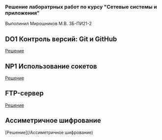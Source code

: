 ### Решение лаборатрных работ по курсу "Сетевые системы и приложения"
Выполинил Мирошников М.В. ЗБ-ПИ21-2

## DO1 Контроль версий: Git и GitHub
[Решение](/0_git_basics/README.md)

## NP1 Использование сокетов
[Решение](/1_echo_server/README.md)

## FTP-сервер 
[Решение](/FTP-сервер)

## Ассиметричное шифрование
[Решение](/Ассиметричное шифрование)
